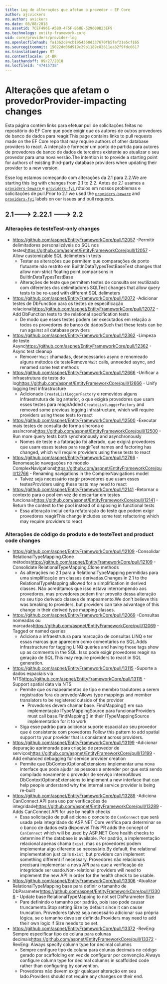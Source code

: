 ```yaml
---
title: Log de alterações que afetam o provedor – EF Core
author: ajcvickers
ms.author: avickers
ms.date: 08/08/2018
ms.assetid: 7CEF496E-A5B0-4F5F-B68E-529609B23EF9
ms.technology: entity-framework-core
uid: core/providers/provider-log
ms.openlocfilehash: fa1362c84cb1954360d337670fb5fef21e5cf165
ms.sourcegitcommit: 15022dd06d919c29b1189c82611ea32f9fdc6617
ms.translationtype: MT
ms.contentlocale: pt-BR
ms.lasthandoff: 09/27/2018
ms.locfileid: "47415738"
---
```

# <a name="provider-impacting-changes"></a><span data-ttu-id="5c2ab-102">Alterações que afetam o provedor</span><span class="sxs-lookup"><span data-stu-id="5c2ab-102">Provider-impacting changes</span></span>

<span data-ttu-id="5c2ab-103">Esta página contém links para efetuar pull de solicitações feitas no repositório do EF Core que pode exigir que os autores de outros provedores de banco de dados para reagir.</span><span class="sxs-lookup"><span data-stu-id="5c2ab-103">This page contains links to pull requests made on the EF Core repo that may require authors of other database providers to react.</span></span> <span data-ttu-id="5c2ab-104">A intenção é fornecer um ponto de partida para autores de provedores de banco de dados de terceiros existente ao atualizar o seu provedor para uma nova versão.</span><span class="sxs-lookup"><span data-stu-id="5c2ab-104">The intention is to provide a starting point for authors of existing third-party database providers when updating their provider to a new version.</span></span>

<span data-ttu-id="5c2ab-105">Esse log estamos começando com alterações da 2.1 para 2.2.</span><span class="sxs-lookup"><span data-stu-id="5c2ab-105">We are starting this log with changes from 2.1 to 2.2.</span></span> <span data-ttu-id="5c2ab-106">Antes de 2.1 usamos a [ `providers-beware` ](https://github.com/aspnet/EntityFrameworkCore/labels/providers-beware) e [ `providers-fyi` ](https://github.com/aspnet/EntityFrameworkCore/labels/providers-fyi) rótulos em nossos problemas e solicitações de pull.</span><span class="sxs-lookup"><span data-stu-id="5c2ab-106">Prior to 2.1 we used the [`providers-beware`](https://github.com/aspnet/EntityFrameworkCore/labels/providers-beware) and [`providers-fyi`](https://github.com/aspnet/EntityFrameworkCore/labels/providers-fyi) labels on our issues and pull requests.</span></span>

## <a name="21-----22"></a><span data-ttu-id="5c2ab-107">2.1---> 2.2</span><span class="sxs-lookup"><span data-stu-id="5c2ab-107">2.1 ---> 2.2</span></span>

### <a name="test-only-changes"></a><span data-ttu-id="5c2ab-108">Alterações de teste</span><span class="sxs-lookup"><span data-stu-id="5c2ab-108">Test-only changes</span></span>

* <span data-ttu-id="5c2ab-109">https://github.com/aspnet/EntityFrameworkCore/pull/12057 -Permitir delimitadores personalizáveis do SQL nos testes</span><span class="sxs-lookup"><span data-stu-id="5c2ab-109">https://github.com/aspnet/EntityFrameworkCore/pull/12057 - Allow customizable SQL delimeters in tests</span></span>
  * <span data-ttu-id="5c2ab-110">Testar as alterações que permitem que comparações de ponto flutuante não restrito em BuiltInDataTypesTestBase</span><span class="sxs-lookup"><span data-stu-id="5c2ab-110">Test changes that allow non-strict floating point comparisons in BuiltInDataTypesTestBase</span></span>
  * <span data-ttu-id="5c2ab-111">Alterações de teste que permitem testes de consulta ser reutilizado com diferentes dos delimitadores SQL</span><span class="sxs-lookup"><span data-stu-id="5c2ab-111">Test changes that allow query tests to be re-used with different SQL delimeters</span></span>
* <span data-ttu-id="5c2ab-112">https://github.com/aspnet/EntityFrameworkCore/pull/12072 -Adicionar testes de DbFunction para os testes de especificação relacional</span><span class="sxs-lookup"><span data-stu-id="5c2ab-112">https://github.com/aspnet/EntityFrameworkCore/pull/12072 - Add DbFunction tests to the relational specification tests</span></span>
  * <span data-ttu-id="5c2ab-113">De modo que esses testes podem ser executados em relação a todos os provedores de banco de dados</span><span class="sxs-lookup"><span data-stu-id="5c2ab-113">Such that these tests can be run against all database providers</span></span>
* <span data-ttu-id="5c2ab-114">https://github.com/aspnet/EntityFrameworkCore/pull/12362 -Limpeza de teste Async</span><span class="sxs-lookup"><span data-stu-id="5c2ab-114">https://github.com/aspnet/EntityFrameworkCore/pull/12362 - Async test cleanup</span></span>
  * <span data-ttu-id="5c2ab-115">Remover `Wait` chamadas, desnecessários async e renomeado alguns métodos de teste</span><span class="sxs-lookup"><span data-stu-id="5c2ab-115">Remove `Wait` calls, unneeded async, and renamed some test methods</span></span>
* <span data-ttu-id="5c2ab-116">https://github.com/aspnet/EntityFrameworkCore/pull/12666 -Unificar a infraestrutura de teste do log</span><span class="sxs-lookup"><span data-stu-id="5c2ab-116">https://github.com/aspnet/EntityFrameworkCore/pull/12666 - Unify logging test infrastructure</span></span>
  * <span data-ttu-id="5c2ab-117">Adicionado `CreateListLoggerFactory` e removidos alguns infraestrutura de log anterior, o que exigirá provedores que usam esses testes para reagir</span><span class="sxs-lookup"><span data-stu-id="5c2ab-117">Added `CreateListLoggerFactory` and removed some previous logging infrastructure, which will require providers using these tests to react</span></span>
* <span data-ttu-id="5c2ab-118">https://github.com/aspnet/EntityFrameworkCore/pull/12500 -Executar mais testes de consulta de forma síncrona e assíncrona</span><span class="sxs-lookup"><span data-stu-id="5c2ab-118">https://github.com/aspnet/EntityFrameworkCore/pull/12500 - Run more query tests both synchronously and asynchronously</span></span>
  * <span data-ttu-id="5c2ab-119">Nomes de teste e a fatoração foi alterado, que exigirá provedores que usam esses testes para reagir</span><span class="sxs-lookup"><span data-stu-id="5c2ab-119">Test names and factoring has changed, which will require providers using these tests to react</span></span>
* <span data-ttu-id="5c2ab-120">https://github.com/aspnet/EntityFrameworkCore/pull/12766 -Renomeação navegações no modelo ComplexNavigations</span><span class="sxs-lookup"><span data-stu-id="5c2ab-120">https://github.com/aspnet/EntityFrameworkCore/pull/12766 - Renaming navigations in the ComplexNavigations model</span></span>
  * <span data-ttu-id="5c2ab-121">Talvez seja necessário reagir provedores que usam esses testes</span><span class="sxs-lookup"><span data-stu-id="5c2ab-121">Providers using these tests may need to react</span></span>
* <span data-ttu-id="5c2ab-122">https://github.com/aspnet/EntityFrameworkCore/pull/12141 -Retornar o contexto para o pool em vez de descartar em testes funcionais</span><span class="sxs-lookup"><span data-stu-id="5c2ab-122">https://github.com/aspnet/EntityFrameworkCore/pull/12141 - Return the context to the pool instead of disposing in functional tests</span></span>
  * <span data-ttu-id="5c2ab-123">Essa alteração inclui certa refatoração do teste que podem exigir provedores reagir</span><span class="sxs-lookup"><span data-stu-id="5c2ab-123">This change includes some test refactoring which may require providers to react</span></span>


### <a name="test-and-product-code-changes"></a><span data-ttu-id="5c2ab-124">Alterações de código do produto e de teste</span><span class="sxs-lookup"><span data-stu-id="5c2ab-124">Test and product code changes</span></span>

* <span data-ttu-id="5c2ab-125">https://github.com/aspnet/EntityFrameworkCore/pull/12109 -Consolidar RelationalTypeMapping.Clone métodos</span><span class="sxs-lookup"><span data-stu-id="5c2ab-125">https://github.com/aspnet/EntityFrameworkCore/pull/12109 - Consolidate RelationalTypeMapping.Clone methods</span></span>
  * <span data-ttu-id="5c2ab-126">As alterações no 2.1 para a RelationalTypeMapping permitidas para uma simplificação em classes derivadas.</span><span class="sxs-lookup"><span data-stu-id="5c2ab-126">Changes in 2.1 to the RelationalTypeMapping allowed for a simplification in derived classes.</span></span> <span data-ttu-id="5c2ab-127">Não acreditamos que isso estava interrompendo aos provedores, mas provedores podem tirar proveito dessa alteração no seu tipo derivado classes de mapeamento.</span><span class="sxs-lookup"><span data-stu-id="5c2ab-127">We don't believe this was breaking to providers, but providers can take advantage of this change in their derived type mapping classes.</span></span>
* <span data-ttu-id="5c2ab-128">https://github.com/aspnet/EntityFrameworkCore/pull/12069 -Consultas nomeadas ou marcadas</span><span class="sxs-lookup"><span data-stu-id="5c2ab-128">https://github.com/aspnet/EntityFrameworkCore/pull/12069 - Tagged or named queries</span></span>
  * <span data-ttu-id="5c2ab-129">Adiciona a infraestrutura para marcação de consultas LINQ e ter essas marcas que aparecem como comentários no SQL.</span><span class="sxs-lookup"><span data-stu-id="5c2ab-129">Adds infrastructure for tagging LINQ queries and having those tags show up as comments in the SQL.</span></span> <span data-ttu-id="5c2ab-130">Isso pode exigir provedores reagir na geração de SQL.</span><span class="sxs-lookup"><span data-stu-id="5c2ab-130">This may require providers to react in SQL generation.</span></span>
* <span data-ttu-id="5c2ab-131">https://github.com/aspnet/EntityFrameworkCore/pull/13115 -Suporte a dados espaciais via NTS</span><span class="sxs-lookup"><span data-stu-id="5c2ab-131">https://github.com/aspnet/EntityFrameworkCore/pull/13115 - Support spatial data via NTS</span></span>
  * <span data-ttu-id="5c2ab-132">Permite que os mapeamentos de tipo e membro tradutores a serem registrados fora do provedor</span><span class="sxs-lookup"><span data-stu-id="5c2ab-132">Allows type mappings and member translators to be registered outside of the provider</span></span>
    * <span data-ttu-id="5c2ab-133">Provedores devem chamar base. FindMapping() em sua implementação ITypeMappingSource para funcionar</span><span class="sxs-lookup"><span data-stu-id="5c2ab-133">Providers must call base.FindMapping() in their ITypeMappingSource implementation for it to work</span></span>
  * <span data-ttu-id="5c2ab-134">Siga esse padrão para adicionar suporte espacial ao seu provedor que é consistente com provedores.</span><span class="sxs-lookup"><span data-stu-id="5c2ab-134">Follow this pattern to add spatial support to your provider that is consistent across providers.</span></span>
* <span data-ttu-id="5c2ab-135">https://github.com/aspnet/EntityFrameworkCore/pull/13199 -Adicionar depuração aprimorada para criação de provedor de serviços</span><span class="sxs-lookup"><span data-stu-id="5c2ab-135">https://github.com/aspnet/EntityFrameworkCore/pull/13199 - Add enhanced debugging for service provider creation</span></span>
  * <span data-ttu-id="5c2ab-136">Permite que DbContextOptionsExtensions implementar uma nova interface que pode ajudar as pessoas a entender por que está sendo compilado novamente o provedor de serviço interno</span><span class="sxs-lookup"><span data-stu-id="5c2ab-136">Allows DbContextOptionsExtensions to implement a new interface that can help people understand why the internal service provider is being re-built</span></span>
* <span data-ttu-id="5c2ab-137">https://github.com/aspnet/EntityFrameworkCore/pull/13289 -Adiciona CanConnect API para uso por verificações de integridade</span><span class="sxs-lookup"><span data-stu-id="5c2ab-137">https://github.com/aspnet/EntityFrameworkCore/pull/13289 - Adds CanConnect API for use by health checks</span></span>
  * <span data-ttu-id="5c2ab-138">Essa solicitação de pull adiciona o conceito de `CanConnect` que será usada pela integridade do ASP.NET Core verifica para determinar se o banco de dados está disponível.</span><span class="sxs-lookup"><span data-stu-id="5c2ab-138">This PR adds the concept of `CanConnect` which will be used by ASP.NET Core health checks to determine if the database is available.</span></span> <span data-ttu-id="5c2ab-139">Por padrão, a implementação relacional apenas chama `Exist`, mas os provedores podem implementar algo diferente se necessário.</span><span class="sxs-lookup"><span data-stu-id="5c2ab-139">By default, the relational implementation just calls `Exist`, but providers can implement something different if necessary.</span></span> <span data-ttu-id="5c2ab-140">Provedores não relacionais precisará implementar a nova API para que a verificação de integridade ser usado.</span><span class="sxs-lookup"><span data-stu-id="5c2ab-140">Non-relational providers will need to implement the new API in order for the health check to be usable.</span></span>
* <span data-ttu-id="5c2ab-141">https://github.com/aspnet/EntityFrameworkCore/pull/13306 -Atualizar RelationalTypeMapping base para definir o tamanho de DbParameter</span><span class="sxs-lookup"><span data-stu-id="5c2ab-141">https://github.com/aspnet/EntityFrameworkCore/pull/13306 - Update base RelationalTypeMapping to not set DbParameter Size</span></span>
  * <span data-ttu-id="5c2ab-142">Pare definindo o tamanho por padrão, pois isso pode causar truncamento.</span><span class="sxs-lookup"><span data-stu-id="5c2ab-142">Stop setting Size by default since it can cause truncation.</span></span> <span data-ttu-id="5c2ab-143">Provedores talvez seja necessário adicionar sua própria lógica, se o tamanho deve ser definida.</span><span class="sxs-lookup"><span data-stu-id="5c2ab-143">Providers may need to add their own logic if Size needs to be set.</span></span>
* <span data-ttu-id="5c2ab-144">https://github.com/aspnet/EntityFrameworkCore/pull/13372 -RevEng: Sempre especificar tipo de coluna para colunas decimais</span><span class="sxs-lookup"><span data-stu-id="5c2ab-144">https://github.com/aspnet/EntityFrameworkCore/pull/13372 - RevEng: Always specify column type for decimal columns</span></span>
  * <span data-ttu-id="5c2ab-145">Sempre configure tipo de coluna para colunas decimais no código gerado por scaffolding em vez de configurar por convenção.</span><span class="sxs-lookup"><span data-stu-id="5c2ab-145">Always configure column type for decimal columns in scaffolded code rather than configuring by convention.</span></span>
  * <span data-ttu-id="5c2ab-146">Provedores não devem exigir qualquer alteração em seu lado.</span><span class="sxs-lookup"><span data-stu-id="5c2ab-146">Providers should not require any changes on their end.</span></span>
